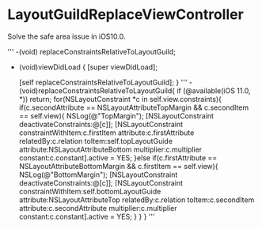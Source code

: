 # LayoutGuildReplaceViewController

Solve the safe area issue in iOS10.0.

'''
-(void) replaceConstraintsRelativeToLayoutGuild;

- (void)viewDidLoad {
    [super viewDidLoad];
    
    [self replaceConstraintsRelativeToLayoutGuild];
}
'''
-(void)replaceConstraintsRelativeToLayoutGuild{
    if (@available(iOS 11.0, *))
        return;
    for(NSLayoutConstraint *c in self.view.constraints){
        if(c.secondAttribute == NSLayoutAttributeTopMargin && c.secondItem == self.view){
            NSLog(@"TopMargin");
            [NSLayoutConstraint deactivateConstraints:@[c]];
            [NSLayoutConstraint constraintWithItem:c.firstItem attribute:c.firstAttribute relatedBy:c.relation toItem:self.topLayoutGuide attribute:NSLayoutAttributeBottom multiplier:c.multiplier constant:c.constant].active = YES;
        }else if(c.firstAttribute == NSLayoutAttributeBottomMargin && c.firstItem == self.view){
            NSLog(@"BottomMargin");
            [NSLayoutConstraint deactivateConstraints:@[c]];
            [NSLayoutConstraint constraintWithItem:self.bottomLayoutGuide attribute:NSLayoutAttributeTop relatedBy:c.relation toItem:c.secondItem attribute:c.secondAttribute multiplier:c.multiplier constant:c.constant].active = YES;
        }
    }
}
'''
